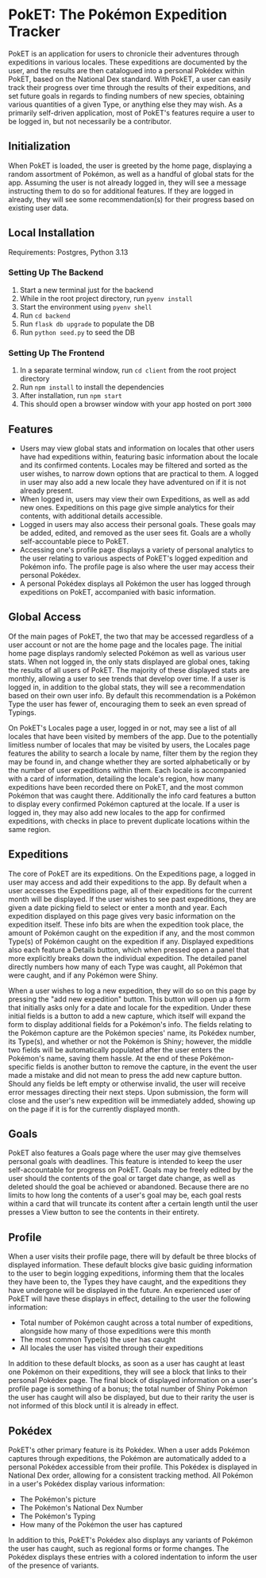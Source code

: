# PokET: The Pokémon Expedition Tracker

PokET is an application for users to chronicle their adventures through expeditions in various locales. These expeditions are documented by the user, and the results are then catalogued into a personal Pokédex within PokET, based on the National Dex standard. With PokET, a user can easily track their progress over time through the results of their expeditions, and set future goals in regards to finding numbers of new species, obtaining various quantities of a given Type, or anything else they may wish. As a primarily self-driven application, most of PokET's features require a user to be logged in, but not necessarily be a contributor.

## Initialization

When PokET is loaded, the user is greeted by the home page, displaying a random assortment of Pokémon, as well as a handful of global stats for the app. Assuming the user is not already logged in, they will see a message instructing them to do so for additional features. If they are logged in already, they will see some recommendation(s) for their progress based on existing user data.

## Local Installation
Requirements: Postgres, Python 3.13

### Setting Up The Backend
1. Start a new terminal just for the backend
2. While in the root project directory, run `pyenv install`
3. Start the environment using `pyenv shell`
4. Run `cd backend`
5. Run `flask db upgrade` to populate the DB
6. Run `python seed.py` to seed the DB

### Setting Up The Frontend

1. In a separate terminal window, run `cd client` from the root project directory
2. Run `npm install` to install the dependencies
3. After installation, run `npm start`
4. This should open a browser window with your app hosted on port `3000`

## Features

* Users may view global stats and information on locales that other users have had expeditions within, featuring basic information about the locale and its confirmed contents. Locales may be filtered and sorted as the user wishes, to narrow down options that are practical to them. A logged in user may also add a new locale they have adventured on if it is not already present.
* When logged in, users may view their own Expeditions, as well as add new ones. Expeditions on this page give simple analytics for their contents, with additional details accessible.
* Logged in users may also access their personal goals. These goals may be added, edited, and removed as the user sees fit. Goals are a wholly self-accountable piece to PokET.
* Accessing one's profile page displays a variety of personal analytics to the user relating to various aspects of PokET's logged expedition and Pokémon info. The profile page is also where the user may access their personal Pokédex.
* A personal Pokédex displays all Pokémon the user has logged through expeditions on PokET, accompanied with basic information.

## Global Access

Of the main pages of PokET, the two that may be accessed regardless of a user account or not are the home page and the locales page. The initial home page displays randomly selected Pokémon as well as various user stats. When not logged in, the only stats displayed are global ones, taking the results of all users of PokET. The majority of these displayed stats are monthly, allowing a user to see trends that develop over time. If a user is logged in, in addition to the global stats, they will see a recommendation based on their own user info. By default this recommendation is a Pokémon Type the user has fewer of, encouraging them to seek an even spread of Typings.

On PokET's Locales page a user, logged in or not, may see a list of all locales that have been visited by members of the app. Due to the potentially limitless number of locales that may be visited by users, the Locales page features the ability to search a locale by name, filter them by the region they may be found in, and change whether they are sorted alphabetically or by the number of user expeditions within them. Each locale is accompanied with a card of information, detailing the locale's region, how many expeditions have been recorded there on PokET, and the most common Pokémon that was caught there. Additionally the info card features a button to display every confirmed Pokémon captured at the locale. If a user is logged in, they may also add new locales to the app for confirmed expeditions, with checks in place to prevent duplicate locations within the same region.

## Expeditions

The core of PokET are its expeditions. On the Expeditions page, a logged in user may access and add their expeditions to the app. By default when a user accesses the Expeditions page, all of their expeditions for the current month will be displayed. If the user wishes to see past expeditions, they are given a date picking field to select or enter a month and year. Each expedition displayed on this page gives very basic information on the expedition itself. These info bits are when the expedition took place, the amount of Pokémon caught on the expedition if any, and the most common Type(s) of Pokémon caught on the expedition if any. Displayed expeditions also each feature a Details button, which when pressed open a panel that more explicitly breaks down the individual expedition. The detailed panel directly numbers how many of each Type was caught, all Pokémon that were caught, and if any Pokémon were Shiny.

When a user wishes to log a new expedition, they will do so on this page by pressing the "add new expedition" button. This button will open up a form that initially asks only for a date and locale for the expedition. Under these initial fields is a button to add a new capture, which itself will expand the form to display additional fields for a Pokémon's info. The fields relating to the Pokémon capture are the Pokémon species' name, its Pokédex number, its Type(s), and whether or not the Pokémon is Shiny; however, the middle two fields will be automatically populated after the user enters the Pokémon's name, saving them hassle. At the end of these Pokémon-specific fields is another button to remove the capture, in the event the user made a mistake and did not mean to press the add new capture button. Should any fields be left empty or otherwise invalid, the user will receive error messages directing their next steps. Upon submission, the form will close and the user's new expedition will be immediately added, showing up on the page if it is for the currently displayed month.

## Goals

PokET also features a Goals page where the user may give themselves personal goals with deadlines. This feature is intended to keep the user self-accountable for progress on PokET. Goals may be freely edited by the user should the contents of the goal or target date change, as well as deleted should the goal be achieved or abandoned. Because there are no limits to how long the contents of a user's goal may be, each goal rests within a card that will truncate its content after a certain length until the user presses a View button to see the contents in their entirety.

## Profile

When a user visits their profile page, there will by default be three blocks of displayed information. These default blocks give basic guiding information to the user to begin logging expeditions, informing them that the locales they have been to, the Types they have caught, and the expeditions they have undergone will be displayed in the future. An experienced user of PokET will have these displays in effect, detailing to the user the following information:
* Total number of Pokémon caught across a total number of expeditions, alongside how many of those expeditions were this month
* The most common Type(s) the user has caught
* All locales the user has visited through their expeditions

In addition to these default blocks, as soon as a user has caught at least one Pokémon on their expeditions, they will see a block that links to their personal Pokédex page. The final block of displayed information on a user's profile page is something of a bonus; the total number of Shiny Pokémon the user has caught will also be displayed, but due to their rarity the user is not informed of this block until it is already in effect.

## Pokédex

PokET's other primary feature is its Pokédex. When a user adds Pokémon captures through expeditions, the Pokémon are automatically added to a personal Pokédex accessible from their profile. This Pokédex is displayed in National Dex order, allowing for a consistent tracking method. All Pokémon in a user's Pokédex display various information:
* The Pokémon's picture
* The Pokémon's National Dex Number
* The Pokémon's Typing
* How many of the Pokémon the user has captured

In addition to this, PokET's Pokédex also displays any variants of Pokémon the user has caught, such as regional forms or forme changes. The Pokédex displays these entries with a colored indentation to inform the user of the presence of variants.